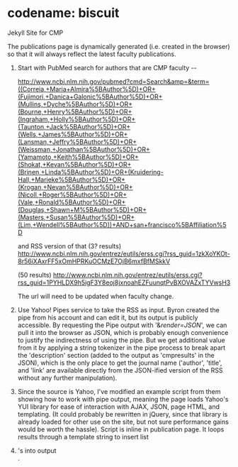 codename: biscuit
=================

Jekyll Site for CMP

The publications page is dynamically generated (i.e. created in the browser) so that it will always reflect the latest faculty publications.

1. Start with PubMed search for authors that are CMP faculty --

	http://www.ncbi.nlm.nih.gov/pubmed?cmd=Search&amp=&term=((Correia,+Maria+Almira%5BAuthor%5D)+OR+(Fujimori,+Danica+Galonic%5BAuthor%5D)+OR+(Mullins,+Dyche%5BAuthor%5D)+OR+(Bourne,+Henry%5BAuthor%5D)+OR+(Ingraham,+Holly%5BAuthor%5D)+OR+(Taunton,+Jack%5BAuthor%5D)+OR+(Wells,+James%5BAuthor%5D)+OR+(Lansman,+Jeffry%5BAuthor%5D)+OR+(Weissman,+Jonathan%5BAuthor%5D)+OR+(Yamamoto,+Keith%5BAuthor%5D)+OR+(Shokat,+Kevan%5BAuthor%5D)+OR+(Brinen,+Linda%5BAuthor%5D)+OR+(Kruidering-Hall,+Marieke%5BAuthor%5D)+OR+(Krogan,+Nevan%5BAuthor%5D)+OR+(Nicoll,+Roger%5BAuthor%5D)+OR+(Vale,+Ronald%5BAuthor%5D)+OR+(Douglas,+Shawn+M%5BAuthor%5D)+OR+(Masters,+Susan%5BAuthor%5D)+OR+(Lim,+Wendell%5BAuthor%5D))+AND+san+francisco%5BAffiliation%5D

	and RSS version of that (3? results)
	http://www.ncbi.nlm.nih.gov/entrez/eutils/erss.cgi?rss_guid=1zkXoYKOt-8r56iXAxrFF5xOmHPRKuOCMzE7OjB6mxfBfMSkkV 
	
	(50 results)
	http://www.ncbi.nlm.nih.gov/entrez/eutils/erss.cgi?rss_guid=1PYHLDX9h5igF3Y8eoj8jxnoahEZFuunqtPvBXOVAZxTYVwsH3
	
	The url will need to be updated when faculty change.
 
2. Use Yahoo! Pipes service to take the RSS as input. Byron created the pipe from his account and can edit it, but its output is publicly accessible. By requesting the Pipe output with '&_render=JSON_', we can pull it into the browser as JSON, which is probably enough convenience to justify the indirectness of using the pipe. But we get additional value from it by applying a string tokenizer in the pipe process to break apart the 'description' section (added to the output as 'cmpresults' in the JSON), which is the only place to get the journal name ('author', 'title', and 'link' are available directly from the JSON-ified version of the RSS without any further manipulation).

3. Since the source is Yahoo, I've modified an example script from them showing how to work with pipe output, meaning the page loads Yahoo's YUI library for ease of interaction with AJAX, JSON, page HTML, and templating. (It could probably be rewritten in jQuery, since that library is already loaded for other use on the site, but not sure performance gains would be worth the hassle). Script is inline in publication page. It loops results through a template string to insert list <li>'s into output <div>.